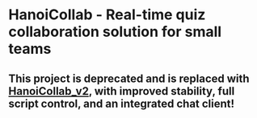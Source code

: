 # HanoiCollab - Real-time quiz collaboration solution for small teams

## This project is deprecated and is replaced with [HanoiCollab_v2](https://github.com/trungnt2910/HanoiCollab_v2), with improved stability, full script control, and an integrated chat client!
